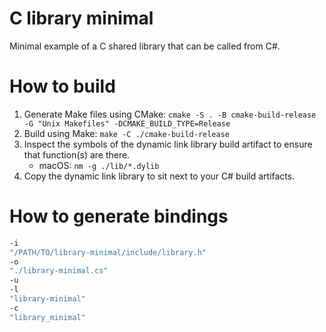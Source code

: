# C library minimal

Minimal example of a C shared library that can be called from C#.

# How to build

1. Generate Make files using CMake: `cmake -S . -B cmake-build-release -G "Unix Makefiles" -DCMAKE_BUILD_TYPE=Release`
2. Build using Make: `make -C ./cmake-build-release`
3. Inspect the symbols of the dynamic link library build artifact to ensure that function(s) are there.
    - macOS: `nm -g ./lib/*.dylib`
4. Copy the dynamic link library to sit next to your C# build artifacts.

# How to generate bindings

```bash
-i
"/PATH/TO/library-minimal/include/library.h"
-o
"./library-minimal.cs"
-u
-l
"library-minimal"
-c
"library_minimal"
```
